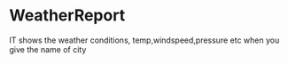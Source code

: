 WeatherReport
=============

IT shows the weather conditions, temp,windspeed,pressure etc when you give the name of city
